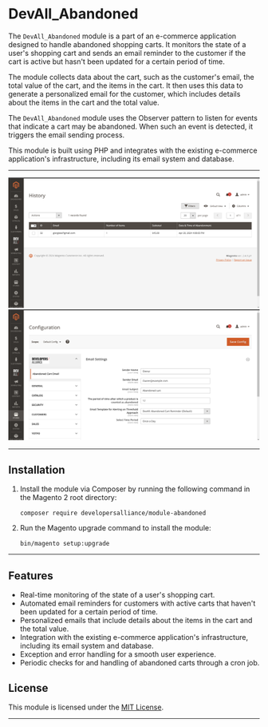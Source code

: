 # DevAll_Abandoned

The `DevAll_Abandoned` module is a part of an e-commerce application designed to handle abandoned shopping carts. It monitors the state of a user's shopping cart and sends an email reminder to the customer if the cart is active but hasn't been updated for a certain period of time.

The module collects data about the cart, such as the customer's email, the total value of the cart, and the items in the cart. It then uses this data to generate a personalized email for the customer, which includes details about the items in the cart and the total value.

The `DevAll_Abandoned` module uses the Observer pattern to listen for events that indicate a cart may be abandoned. When such an event is detected, it triggers the email sending process.

This module is built using PHP and integrates with the existing e-commerce application's infrastructure, including its email system and database.

---
![Grid Preview](docs/images/admin.png)
![Grid Preview](docs/images/configuration.png)

---

## Installation

1. Install the module via Composer by running the following command in the Magento 2 root directory:

   ```
   composer require developersalliance/module-abandoned
   ```

2. Run the Magento upgrade command to install the module:

   ```
   bin/magento setup:upgrade
   ```
---

## Features
- Real-time monitoring of the state of a user's shopping cart.
- Automated email reminders for customers with active carts that haven't been updated for a certain period of time.
- Personalized emails that include details about the items in the cart and the total value.
- Integration with the existing e-commerce application's infrastructure, including its email system and database.
- Exception and error handling for a smooth user experience.
- Periodic checks for and handling of abandoned carts through a cron job.


## License

This module is licensed under the [MIT License](LICENSE.txt).

---
